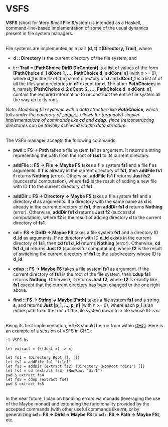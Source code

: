 # VSFS
**VSFS** (short for **V**ery **S**mall **F**ile **S**/ystem) is intended as a Haskell, command-line-based implementation of some of the usual dynamics present in file system managers.

\
File systems are implemented as a pair **(d, t) ::(Directory, Trail)**, where
+ **d :: Directory** is the current directory of the file system, and

+ **t :: Trail = [PathChoice DirID DirContent]** is a list of values of the form **[PathChoice d_1 dCont_1, ..., PathChoice d_n dCont_n]** (with n >= 0), where **d_1** is the ID of the parent directory of **d** and **dCont_1** is a list of of all the files and directories in **d1** except for **d**. The other **PathChoice**s in **t**, namely **[PathChoice d_2 dCont_2, ..., PathChoice d_n dCont_n]**, contain the required information to reconstruct the entire file system all the way up to its root.
 
*Note: Modelling file systems with a data structure like **PathChoice**, which falls under the category of [zippers](http://learnyouahaskell.com/zippers), allows for (arguably) simpler implementations of commands like **cd** and **cdup**, since (re)constructing directories can be trivially achieved via the data structure.*

\
The VSFS manager accepts the following commands:

+ **pwd :: FS -> Path** takes a file system **fs1** as argument. It returns a string representing the path from the root of **fss1** to its current directory.

+ **addFile :: FS -> File -> Maybe FS** takes a file system **fs1** and a file **f** as arguments. If **f** is already in the current directory of **fs1**, then **addFile fs1 f** returns **Nothing** (error). Otherwise, **addFile fs1 f** returns **Just fs2** (successful computation), where **fs2** is the result of adding a new file with ID **f** to the current directory of **fs1**.

+ **addDir :: FS -> Directory -> Maybe FS** takes a file system **fs1** and a directory **d** as arguments. If a directory with the same name as **d** is already in the current directory of **fs1**, then **addDir fs1 d** returns **Nothing** (error). Otherwise, **addDir fs1 d** returns **Just f2** (successful computation), where **f2** is the result of adding directory **d** to the current directory of **fs1**.

+ **cd :: FS -> DirID -> Maybe FS** takes a file system **fs1** and a directory ID **d_id** as arguments. If no directory with ID **d_id** exists in the current directory of **fs1**, then **cd fs1 d_id** returns **Nothing** (error). Otherwise, **cd fs1 d_id** returns **Just f2** (successful computation), where **f2** is the result of switching the current directory of **fs1** to the subdirectory whose ID is **d_id**.

+ **cdup :: FS -> Maybe FS** takes a file system **fs1** as argument. If the current directory of **fs1** is the root of the file system, then **cdup fs1** returns **Nothing**. Otherwise, it returns **Just f2**, where **f2** is exactly like **fs1** except that the current directory has been changed to the one right above.

+ **find :: FS -> String -> Maybe [Path]** takes a file system **fs1** and a string **s**, and returns **Just [p_1, ..., p_n]** (with n >= 0), where each **p_i** is an entire path from the root of the file system down to a file whose ID is **s**.

\
Being its first implementation, VSFS should be run from within [GHCi](https://docs.haskellstack.org/en/stable/ghci/). Here is an example of a session of VSFS in GHCi:

	:l VSFS.hs

	let extract = (\(Just x) -> x) 

	let fs1 = (Directory Root [], [])
	let fs2 = addFile fs1 "file1"
	let fs3 = addDir (extract fs2) (Directory (NonRoot "dir1") [])
	let fs4 = cd (extract fs3) (NonRoot "dir1")
	pwd $ extract fs4
	let fs5 = cdup (extract fs4)
	pwd $ extract fs5


\
In the near future, I plan on handling errors via monads (leveraging the use of the Maybe monad) and extending the functionality provided by the accepted commands (with other useful commands like **rm**, or by generalizing **cd :: FS -> DirId -> Maybe FS** to **cd :: FS -> Path -> Maybe FS**), etc.
